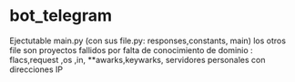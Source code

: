 # bot_telegram
Ejectutable main.py (con sus file.py: responses,constants, main)
los otros file son proyectos fallidos por falta de conocimiento de dominio : flacs,request ,os ,in, **awarks,keywarks, servidores personales con direcciones IP
